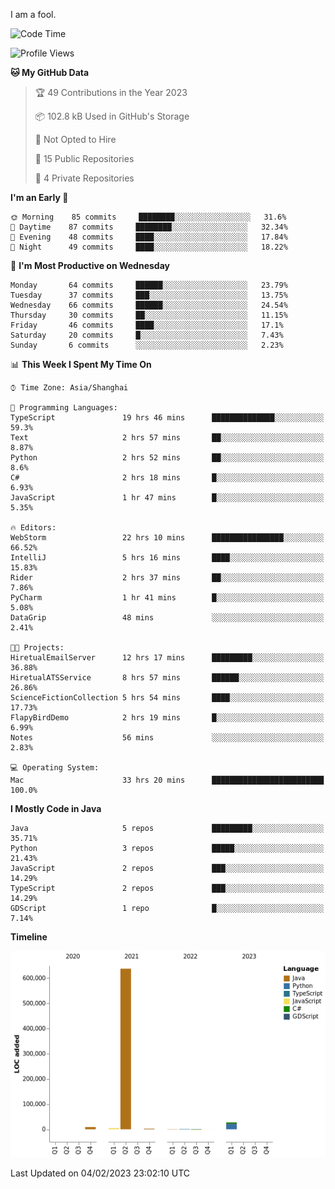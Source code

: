I am a fool.

<!--START_SECTION:waka-->
![Code Time](http://img.shields.io/badge/Code%20Time-33%20hrs%2048%20mins-blue)

![Profile Views](http://img.shields.io/badge/Profile%20Views-160-blue)

**🐱 My GitHub Data** 

> 🏆 49 Contributions in the Year 2023
 > 
> 📦 102.8 kB Used in GitHub's Storage 
 > 
> 🚫 Not Opted to Hire
 > 
> 📜 15 Public Repositories 
 > 
> 🔑 4 Private Repositories  
 > 
**I'm an Early 🐤** 

```text
🌞 Morning    85 commits     ████████░░░░░░░░░░░░░░░░░   31.6% 
🌆 Daytime    87 commits     ████████░░░░░░░░░░░░░░░░░   32.34% 
🌃 Evening    48 commits     ████░░░░░░░░░░░░░░░░░░░░░   17.84% 
🌙 Night      49 commits     ████░░░░░░░░░░░░░░░░░░░░░   18.22%

```
📅 **I'm Most Productive on Wednesday** 

```text
Monday       64 commits     ██████░░░░░░░░░░░░░░░░░░░   23.79% 
Tuesday      37 commits     ███░░░░░░░░░░░░░░░░░░░░░░   13.75% 
Wednesday    66 commits     ██████░░░░░░░░░░░░░░░░░░░   24.54% 
Thursday     30 commits     ██░░░░░░░░░░░░░░░░░░░░░░░   11.15% 
Friday       46 commits     ████░░░░░░░░░░░░░░░░░░░░░   17.1% 
Saturday     20 commits     █░░░░░░░░░░░░░░░░░░░░░░░░   7.43% 
Sunday       6 commits      ░░░░░░░░░░░░░░░░░░░░░░░░░   2.23%

```


📊 **This Week I Spent My Time On** 

```text
⌚︎ Time Zone: Asia/Shanghai

💬 Programming Languages: 
TypeScript               19 hrs 46 mins      ██████████████░░░░░░░░░░░   59.3% 
Text                     2 hrs 57 mins       ██░░░░░░░░░░░░░░░░░░░░░░░   8.87% 
Python                   2 hrs 52 mins       ██░░░░░░░░░░░░░░░░░░░░░░░   8.6% 
C#                       2 hrs 18 mins       █░░░░░░░░░░░░░░░░░░░░░░░░   6.93% 
JavaScript               1 hr 47 mins        █░░░░░░░░░░░░░░░░░░░░░░░░   5.35%

🔥 Editors: 
WebStorm                 22 hrs 10 mins      ████████████████░░░░░░░░░   66.52% 
IntelliJ                 5 hrs 16 mins       ████░░░░░░░░░░░░░░░░░░░░░   15.83% 
Rider                    2 hrs 37 mins       ██░░░░░░░░░░░░░░░░░░░░░░░   7.86% 
PyCharm                  1 hr 41 mins        █░░░░░░░░░░░░░░░░░░░░░░░░   5.08% 
DataGrip                 48 mins             ░░░░░░░░░░░░░░░░░░░░░░░░░   2.41%

🐱‍💻 Projects: 
HiretualEmailServer      12 hrs 17 mins      █████████░░░░░░░░░░░░░░░░   36.88% 
HiretualATSService       8 hrs 57 mins       ██████░░░░░░░░░░░░░░░░░░░   26.86% 
ScienceFictionCollection 5 hrs 54 mins       ████░░░░░░░░░░░░░░░░░░░░░   17.73% 
FlapyBirdDemo            2 hrs 19 mins       █░░░░░░░░░░░░░░░░░░░░░░░░   6.99% 
Notes                    56 mins             ░░░░░░░░░░░░░░░░░░░░░░░░░   2.83%

💻 Operating System: 
Mac                      33 hrs 20 mins      █████████████████████████   100.0%

```

**I Mostly Code in Java** 

```text
Java                     5 repos             █████████░░░░░░░░░░░░░░░░   35.71% 
Python                   3 repos             █████░░░░░░░░░░░░░░░░░░░░   21.43% 
JavaScript               2 repos             ███░░░░░░░░░░░░░░░░░░░░░░   14.29% 
TypeScript               2 repos             ███░░░░░░░░░░░░░░░░░░░░░░   14.29% 
GDScript                 1 repo              █░░░░░░░░░░░░░░░░░░░░░░░░   7.14%

```


**Timeline**

![Chart not found](https://raw.githubusercontent.com/VeejaLiu/VeejaLiu/master/charts/bar_graph.png) 


 Last Updated on 04/02/2023 23:02:10 UTC
<!--END_SECTION:waka-->
